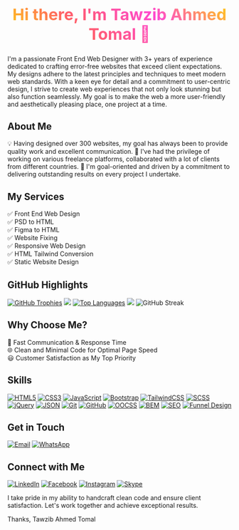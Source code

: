 <h1 style="background-image: linear-gradient(45deg, #ffe300, #ff5f68, #ff49d1, #ffd008); background-clip: text; -webkit-background-clip: text; color: transparent; text-align: center; font-size: 36px;">
  Hi there, I'm Tawzib Ahmed Tomal 👋
</h1>

I'm a passionate Front End Web Designer with 3+ years of experience dedicated to crafting error-free websites that exceed client expectations. My designs adhere to the latest principles and techniques to meet modern web standards. With a keen eye for detail and a commitment to user-centric design, I strive to create web experiences that not only look stunning but also function seamlessly. My goal is to make the web a more user-friendly and aesthetically pleasing place, one project at a time.

## About Me
💡 Having designed over 300 websites, my goal has always been to provide quality work and excellent communication.
💼 I've had the privilege of working on various freelance platforms, collaborated with a lot of clients from different countries.
🎯 I'm goal-oriented and driven by a commitment to delivering outstanding results on every project I undertake.

## My Services
 ✅ Front End Web Design  
 ✅ PSD to HTML  
 ✅ Figma to HTML  
 ✅ Website Fixing  
 ✅ Responsive Web Design  
 ✅ HTML Tailwind Conversion  
 ✅ Static Website Design  

## GitHub Highlights
[![GitHub Trophies](https://github-profile-trophy.vercel.app/?username=tomal223&theme=gruvbox)](https://github.com/ryo-ma/github-profile-trophy)
![](https://activity-graph.herokuapp.com/graph?username=tomal223&bg_color=000000&color=4C71F2)
[![Top Languages](https://github-readme-stats.vercel.app/api/top-langs/?username=tomal223&theme=dark)](https://github.com/anuraghazra/github-readme-stats)
![](https://visitor-badge.glitch.me/badge?page_id=tomal223.profile&labelColor=00FF00)
![GitHub Streak](https://github-readme-streak-stats.herokuapp.com/?user=tomal223&theme=dark)

## Why Choose Me?
 🚀 Fast Communication & Response Time  
 🌐 Clean and Minimal Code for Optimal Page Speed  
 😃 Customer Satisfaction as My Top Priority  

## Skills
[![HTML5](https://img.shields.io/badge/HTML5-E34F26?style=for-the-badge&logo=html5&logoColor=white)](https://developer.mozilla.org/en-US/docs/Web/HTML)
[![CSS3](https://img.shields.io/badge/CSS3-1572B6?style=for-the-badge&logo=css3&logoColor=white)](https://developer.mozilla.org/en-US/docs/Web/CSS)
[![JavaScript](https://img.shields.io/badge/JavaScript-F7DF1E?style=for-the-badge&logo=javascript&logoColor=222)](https://developer.mozilla.org/en-US/docs/Web/JavaScript)
[![Bootstrap](https://img.shields.io/badge/Bootstrap-7952B3?style=for-the-badge&logo=bootstrap&logoColor=white)](https://getbootstrap.com/)
[![TailwindCSS](https://img.shields.io/badge/TailwindCSS-38B2AC?style=for-the-badge&logo=tailwind-css&logoColor=white)](https://tailwindcss.com/)
[![SCSS](https://img.shields.io/badge/SCSS-CC6699?style=for-the-badge&logo=sass&logoColor=white)](https://sass-lang.com/)
[![jQuery](https://img.shields.io/badge/jQuery-0769AD?style=for-the-badge&logo=jquery&logoColor=white)](https://jquery.com/)
[![JSON](https://img.shields.io/badge/JSON-000000?style=for-the-badge&logo=json&logoColor=white)](https://www.json.org/)
[![Git](https://img.shields.io/badge/Git-F05032?style=for-the-badge&logo=git&logoColor=white)](https://git-scm.com/)
[![GitHub](https://img.shields.io/badge/GitHub-181717?style=for-the-badge&logo=github&logoColor=white)](https://github.com/)
[![OOCSS](https://img.shields.io/badge/OOCSS-235A94?style=for-the-badge)](https://www.smashingmagazine.com/2011/12/an-introduction-to-object-oriented-css-oocss/)
[![BEM](https://img.shields.io/badge/BEM-1C1124?style=for-the-badge)](https://en.bem.info/)
[![SEO](https://img.shields.io/badge/SEO-47BAF1?style=for-the-badge)](https://developers.google.com/search/docs/beginner/seo-starter-guide)
[![Funnel Design](https://img.shields.io/badge/Funnel%20Design-FF6B6B?style=for-the-badge)](https://www.crazyegg.com/blog/funnel-design)

## Get in Touch
[![Email](https://img.shields.io/badge/Email-%23D14836?style=for-the-badge&logo=gmail&logoColor=white)](mailto:towhozib223@gmail.com)
[![WhatsApp](https://img.shields.io/badge/WhatsApp-%2325D366?style=for-the-badge&logo=whatsapp&logoColor=white)](https://wa.me/8801316483758)

## Connect with Me
[![LinkedIn](https://img.shields.io/badge/LinkedIn-0A66C2?style=for-the-badge&logo=linkedin&logoColor=white)](https://www.linkedin.com/in/tomal223)
[![Facebook](https://img.shields.io/badge/Facebook-1877F2?style=for-the-badge&logo=facebook&logoColor=white)](https://www.facebook.com/towhozibahmed)
[![Instagram](https://img.shields.io/badge/Instagram-E4405F?style=for-the-badge&logo=instagram&logoColor=white)](https://www.instagram.com/tomal_223)
[![Skype](https://img.shields.io/badge/Skype-00AFF0?style=for-the-badge&logo=skype&logoColor=white)](https://join.skype.com/invite/xTHkve6zE4Pm)

I take pride in my ability to handcraft clean code and ensure client satisfaction. Let's work together and achieve exceptional results.

Thanks,
Tawzib Ahmed Tomal
